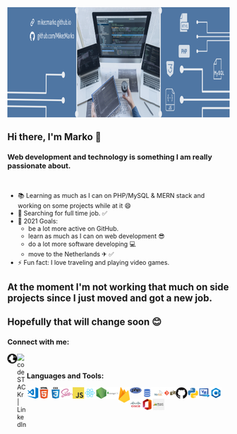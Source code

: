 <img src="Images/MM-LI-cover copy.png" height="250" width="100%">

## Hi there, I'm Marko 👋

### Web development and technology is something I am really passionate about.

<br>

- 📚 Learning as much as I can on PHP/MySQL & MERN stack and working on some projects while at it 😄
- 🧐 Searching for full time job. ✅
- 🥅 2021 Goals:
  - be a lot more active on GitHub.
  - learn as much as I can on web development 😎
  - do a lot more software developing 💻
  - move to the Netherlands ✈ ✅
- ⚡ Fun fact: I love traveling and playing video games.

## At the moment I'm not working that much on side projects since I just moved and got a new job.

## Hopefully that will change soon 😊

### Connect with me:

[<img align="left" alt="codeSTACKr.com" width="22px" src="https://raw.githubusercontent.com/iconic/open-iconic/master/svg/globe.svg" />][website]
[<img align="left" alt="codeSTACKr | LinkedIn" width="22px" src="https://cdn.jsdelivr.net/npm/simple-icons@v3/icons/linkedin.svg" />][linkedin]

<br />

### Languages and Tools:

<img align="left" alt="Visual Studio Code" width="26px" src="Images/VSC.png" />
<img align="left" alt="HTML5" width="26px" src="Images/HTML5.png" />
<img align="left" alt="CSS3" width="26px" src="Images/CSS3.png" />
<img align="left" alt="Sass" width="26px" src="Images/SASS.png" />
<img align="left" alt="JavaScript" width="26px" src="Images/JS.png" />
<img align="left" alt="React" width="26px" src="Images/REACT.png" />
<img align="left" alt="Node.js" width="26px" src="Images/NODEJS.png" />
<img align="left" alt="MongoDB" width="26px" src="Images/MONGO.png" />
<img align="left" alt="Firebase" width="26px" src="Images/FireBase.png" />
<img align="left" alt="PHP" width="26px" src="Images/PHP.png" />
<img align="left" alt="SQL" width="26px" src="Images/SQL.png" />
<img align="left" alt="MySQL" width="26px" src="Images/MYSQL.png" />
<img align="left" alt="Git" width="26px" src="Images/GIT.png" />
<img align="left" alt="GitHub" width="26px" src="Images/GITHUB.png" />
<img align="left" alt="Python" width="26px" src="Images/PYTHON.png" />
<img align="left" alt="VB" width="26px" src="Images/VISUALBASIC.png" />
<img align="left" alt="c++" width="26px" src="Images/C++.png" />
<img align="left" alt="CISCO" width="26px" src="Images/cisco.png" />
<img align="left" alt="OFFICE" width="26px" src="Images/OFFICE.png" />
<img align="left" alt="NAV" width="26px" src="Images/DYNAMICS.png" />

<br />
<br />

[website]: https://mikecmarko.github.io/
[linkedin]: https://www.linkedin.com/in/marko-mikec-957767171/
